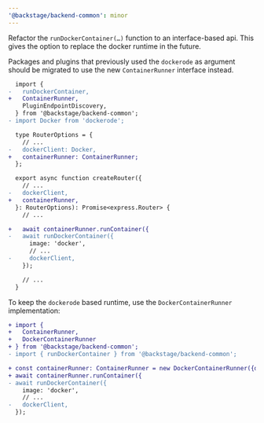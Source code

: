 ```yaml
---
'@backstage/backend-common': minor
---
```


Refactor the `runDockerContainer(…)` function to an interface-based api.
This gives the option to replace the docker runtime in the future.

Packages and plugins that previously used the `dockerode` as argument should be migrated to use the new `ContainerRunner` interface instead.

```diff
  import {
-   runDockerContainer,
+   ContainerRunner,
    PluginEndpointDiscovery,
  } from '@backstage/backend-common';
- import Docker from 'dockerode';

  type RouterOptions = {
    // ...
-   dockerClient: Docker,
+   containerRunner: ContainerRunner;
  };

  export async function createRouter({
    // ...
-   dockerClient,
+   containerRunner,
  }: RouterOptions): Promise<express.Router> {
    // ...

+   await containerRunner.runContainer({
-   await runDockerContainer({
      image: 'docker',
      // ...
-     dockerClient,
    });

    // ...
  }
```

To keep the `dockerode` based runtime, use the `DockerContainerRunner` implementation:

```diff
+ import {
+   ContainerRunner,
+   DockerContainerRunner
+ } from '@backstage/backend-common';
- import { runDockerContainer } from '@backstage/backend-common';

+ const containerRunner: ContainerRunner = new DockerContainerRunner({dockerClient});
+ await containerRunner.runContainer({
- await runDockerContainer({
    image: 'docker',
    // ...
-   dockerClient,
  });
```
